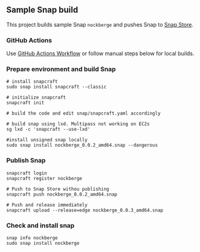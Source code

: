 ## Sample Snap build
This project builds sample Snap `nockberge` and pushes Snap to [Snap Store](https://snapcraft.io/search?q=nockberge).


### GitHub Actions
Use [GitHub Actions Workflow](https://github.com/jkosik/snap-nockberge/blob/main/.github/workflows/build-snap.yaml) or follow manual steps below for local builds.

### Prepare environment and build Snap
```
# install snapcraft
sudo snap install snapcraft --classic 

# initialize snapcraft
snapcraft init 

# build the code and edit snap/snapcraft.yaml accordingly

# build snap using lxd. Multipass not working on EC2s
sg lxd -c 'snapcraft --use-lxd' 

#install unsigned snap locally
sudo snap install nockberge_0.0.2_amd64.snap --dangerous 
```

### Publish Snap
```
snapcraft login
snapcraft register nockberge

# Push to Snap Store withou publishing
snapcraft push nockberge_0.0.2_amd64.snap

# Push and release immediately
snapcraft upload --release=edge nockberge_0.0.3_amd64.snap
```

### Check and install snap
```
snap info nockberge
sudo snap install nockberge
```